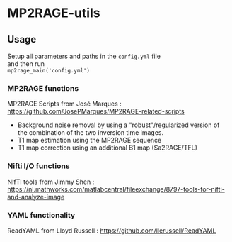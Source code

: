 # MP2RAGE-utils

## Usage
Setup all parameters and paths in the `config.yml` file  
and then run  
`mp2rage_main('config.yml')`

### MP2RAGE functions
MP2RAGE Scripts from José Marques : https://github.com/JosePMarques/MP2RAGE-related-scripts  
* Background noise removal by using a "robust"/regularized version of the combination of the two inversion time images.
* T1 map estimation using the MP2RAGE sequence  
* T1 map correction using an additional B1 map (Sa2RAGE/TFL) 

### Nifti I/O functions
NIfTI tools from Jimmy Shen : https://nl.mathworks.com/matlabcentral/fileexchange/8797-tools-for-nifti-and-analyze-image

### YAML functionality
ReadYAML from Lloyd Russell : https://github.com/llerussell/ReadYAML

